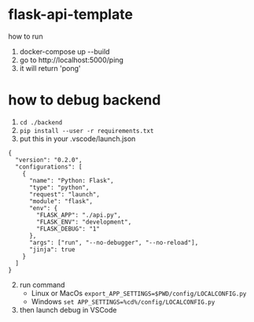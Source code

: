 # flask-api-template

how to run 
1. docker-compose up --build
2. go to http://localhost:5000/ping
3. it will return 'pong'

# how to debug backend
1. ```cd ./backend```
2. ```pip install --user -r requirements.txt```
3. put this in your .vscode/launch.json
```
{
  "version": "0.2.0",
  "configurations": [
    {
      "name": "Python: Flask",
      "type": "python",
      "request": "launch",
      "module": "flask",
      "env": {
        "FLASK_APP": "./api.py",
        "FLASK_ENV": "development",
        "FLASK_DEBUG": "1"
      },
      "args": ["run", "--no-debugger", "--no-reload"],
      "jinja": true
    }
  ]
}
```
2. run command 
    - Linux or MacOs ```export_APP_SETTINGS=$PWD/config/LOCALCONFIG.py```
    - Windows ```set APP_SETTINGS=%cd%/config/LOCALCONFIG.py```
3. then launch debug in VSCode
